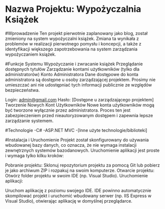 # Nazwa Projektu: Wypożyczalnia Książek
#Wprowadzenie
Ten projekt pierwotnie zaplanowany jako blog, został zmieniony na system wypożyczalni książek. Zmiana ta wynikała z problemów w realizacji pierwotnego pomysłu i koncepcji, a także z identyfikacji większego zapotrzebowania na system zarządzania wypożyczaniem książek.

#Funkcje Systemu
Wypożyczanie i zwracanie książek
Przeglądanie dostępnych tytułów
Zarządzanie kontami użytkowników (tylko dla administratorów)
Konto Administratora
Dane dostępowe do konta administratora są dostępne u osoby zarządzającej projektem. Prosimy nie umieszczać ani nie udostępniać tych informacji publicznie ze względów bezpieczeństwa.

Login: admin@gmail.com
Hasło: [Dostępne u zarządzającego projektem]
Tworzenie Nowych Kont Użytkowników
Nowe konta użytkowników mogą być tworzone wyłącznie przez administratora. Proces ten jest zabezpieczeniem przed nieautoryzowanym dostępem i zapewnia lepsze zarządzanie systemem.

#Technologie
-C#
-ASP.NET MVC
-[Inne użyte technologie/biblioteki]

#Instalacja i Uruchomienie
Projekt został skonfigurowany do używania wbudowanej bazy danych, co oznacza, że nie wymaga instalacji zewnętrznych systemów bazodanowych. Uruchomienie aplikacji jest proste i wymaga tylko kilku kroków:

Pobranie projektu:
Sklonuj repozytorium projektu za pomocą Git lub pobierz je jako archiwum ZIP i rozpakuj na swoim komputerze.
Otwarcie projektu:
Otwórz folder projektu w swoim IDE (np. Visual Studio).
Uruchomienie aplikacji:

Uruchom aplikację z poziomu swojego IDE. IDE powinno automatycznie skompilować projekt i uruchomić wbudowany serwer (np. IIS Express w Visual Studio), otwierając aplikację w domyślnej przeglądarce.
